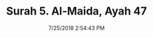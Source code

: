 ---
title       : "Surah 5. Al-Maida, Ayah 47"
date        : 7/25/2018 2:54:43 PM
draft       : false
type        : "quran"
layout      : "compare"
BookCode    : "CMP"
SurahNumber : "5"
AyahNumber  : "47"
TotalAyah   : "120"
---
